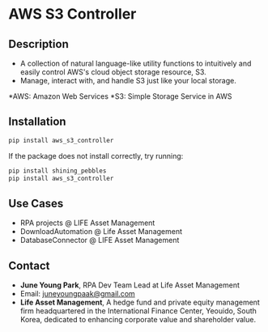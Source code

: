 # AWS S3 Controller

## Description

- A collection of natural language-like utility functions to intuitively and easily control AWS's cloud object storage resource, S3.
- Manage, interact with, and handle S3 just like your local storage.

*AWS: Amazon Web Services
*S3: Simple Storage Service in AWS

## Installation

```bash
pip install aws_s3_controller
```

If the package does not install correctly, try running:

```bash
pip install shining_pebbles
pip install aws_s3_controller
```

## Use Cases

- RPA projects @ LIFE Asset Management
- DownloadAutomation @ Life Asset Management
- DatabaseConnector @ LIFE Asset Management

## Contact

- **June Young Park**, RPA Dev Team Lead at Life Asset Management
- Email: [juneyoungpaak@gmail.com](mailto:juneyoungpaak@gmail.com)
- **Life Asset Management**, A hedge fund and private equity management firm headquartered in the International Finance Center, Yeouido, South Korea, dedicated to enhancing corporate value and shareholder value.

```

```
